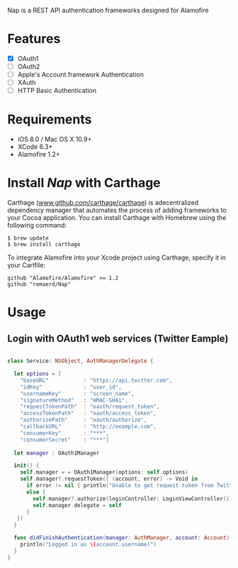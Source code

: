Nap is a REST API authentication frameworks designed for Alamofire

# Features

- [x] OAuth1
- [ ] OAuth2
- [ ] Apple's Account.framework Authentication
- [ ] XAuth
- [ ] HTTP Basic Authentication

# Requirements

- iOS 8.0 / Mac OS X 10.9+
- XCode 6.3+
- Alamofire 1.2+

# Install *Nap* with Carthage

Carthage (www.github.com/carthage/carthage) is adecentralized dependency manager that automates the process of adding frameworks to your Cocoa application.
You can install Carthage with Homebrew using the following command:

```
$ brew update
$ brew install carthage
```

To integrate Alamofire into your Xcode project using Carthage, specify it in your Cartfile:

```
github "Alamofire/Alamofire" >= 1.2
github "remaerd/Nap"
```

# Usage

## Login with OAuth1 web services (Twitter Eample)

```swift

class Service: NSObject, AuthManagerDelegate {

  let options = [
    "baseURL"           : "https://api.twitter.com",
    "idKey"             : "user_id",
    "usernameKey"       : "screen_name",
    "signatureMethod"   : "HMAC-SHA1",
    "requestTokenPath"  : "oauth/request_token",
    "accessTokenPath"   : "oauth/access_token",
    "authorizePath"     : "oauth/authorize",
    "callbackURL"       : "http://example.com",
    "consumerKey"       : "***",
    "consumerSecret"    : "***"]
    
  let manager : OAuth1Manager

  init() {
    self.manager = = OAuth1Manager(options: self.options)
    self.manager?.requestToken({ (account, error) -> Void in
      if error != nil { println("Unable to get request token from Twitter") }
      else {
        self.manager?.authorize(loginController: LoginViewController())
        self.manager.delegate = self
      }
   })
  }

  func didFinishAuthentication(manager: AuthManager, account: Account) {
    println("Logged in as \(account.username)")
  }
}
```
